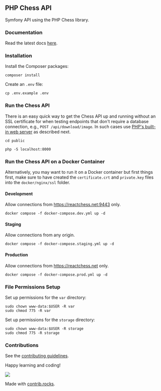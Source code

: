 ## PHP Chess API

Symfony API using the PHP Chess library.

### Documentation

Read the latest docs [here](https://chess-api.readthedocs.io/en/latest/).

### Installation

Install the Composer packages:
```
composer install
```

Create an `.env` file:

```
cp .env.example .env
```

### Run the Chess API

There is an easy quick way to get the Chess API up and running without an SSL certificate for when testing endpoints that don't require a database connection, e.g., `POST /api/download/image`. In such cases use [PHP's built-in web server](https://www.php.net/manual/en/features.commandline.webserver.php) as described next.

```
cd public
```
```
php -S localhost:8000
```

### Run the Chess API on a Docker Container

Alternatively, you may want to run it on a Docker container but first things first, make sure to have created the `certificate.crt` and `private.key` files into the `docker/nginx/ssl` folder.

#### Development

Allow connections from https://reactchess.net:9443 only.

```
docker compose -f docker-compose.dev.yml up -d
```

#### Staging

Allow connections from any origin.

```
docker compose -f docker-compose.staging.yml up -d
```

#### Production

Allow connections from https://reactchess.net only.

```
docker compose -f docker-compose.prod.yml up -d
```

### File Permissions Setup

Set up permissions for the `var` directory:

```
sudo chown www-data:$USER -R var
sudo chmod 775 -R var
```

Set up permissions for the `storage` directory:

```
sudo chown www-data:$USER -R storage
sudo chmod 775 -R storage
```

### Contributions

See the [contributing guidelines](https://github.com/chesslablab/chess-api/blob/main/CONTRIBUTING.md).

Happy learning and coding!

<a href="https://github.com/chesslablab/chess-api/graphs/contributors">
  <img src="https://contrib.rocks/image?repo=chesslablab/chess-api" />
</a>

Made with [contrib.rocks](https://contrib.rocks).

